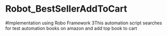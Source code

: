 # Robot_BestSellerAddToCart

#Implementation using Robo Framework
3This automation script searches for test automation books on amazon and add top book to cart
